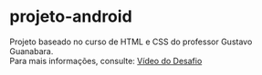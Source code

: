 # projeto-android
<p>Projeto baseado no curso de HTML e CSS do professor Gustavo Guanabara.<br>
Para mais informações, consulte: <a href="https://youtu.be/xS2D9x8odoE?si=Wy23IKgX8yK_fxww" target="_blank">Vídeo do Desafio</a></p>
